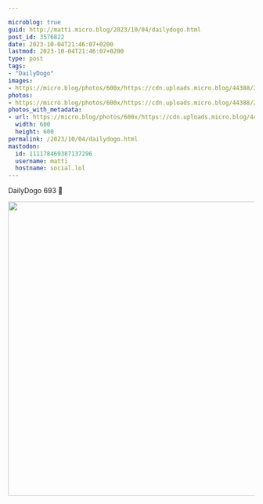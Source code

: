 ```yaml
---

microblog: true
guid: http://matti.micro.blog/2023/10/04/dailydogo.html
post_id: 3576822
date: 2023-10-04T21:46:07+0200
lastmod: 2023-10-04T21:46:07+0200
type: post
tags:
- "DailyDogo"
images:
- https://micro.blog/photos/600x/https://cdn.uploads.micro.blog/44388/2023/1c5b97efce764ab7a196bcf24b67271a.jpg
photos:
- https://micro.blog/photos/600x/https://cdn.uploads.micro.blog/44388/2023/1c5b97efce764ab7a196bcf24b67271a.jpg
photos_with_metadata:
- url: https://micro.blog/photos/600x/https://cdn.uploads.micro.blog/44388/2023/1c5b97efce764ab7a196bcf24b67271a.jpg
  width: 600
  height: 600
permalink: /2023/10/04/dailydogo.html
mastodon:
  id: 111178469387137296
  username: matti
  hostname: social.lol
---
```

DailyDogo 693 🐶

<img src="/media/uploads/2023/1c5b97efce764ab7a196bcf24b67271a.jpg" width="600" height="600" alt="" />
